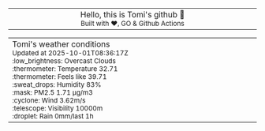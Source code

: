 
<div align="center">
<table>
<tbody>
<td align="center">
<img width="2000" height="0"><br>
Hello, this is Tomi's github 👋<br>
<sup>Built with ❤️, GO & Github Actions</sup><br>
<img width="2000" height="0">
</td>
</tbody>
</table>
</div>
<table>
<tbody>
<td align="left">
<img width="2000" height="0"><br>
Tomi's weather conditions<br>
<sup>Updated at 2025-10-01T08:36:17Z</sup><br>
<sup>:low_brightness: Overcast Clouds</sup><br>
<sup>:thermometer: Temperature 32.71 </sup><br>
<sup>:thermometer: Feels like 39.71</sup><br>
<sup>:sweat_drops: Humidity 83%</sup><br>
<sup>:mask: PM2.5 1.71 μg/m3</sup><br>
<sup>:cyclone: Wind 3.62m/s </sup><br>
<sup>:telescope: Visibility 10000m </sup><br>
<sup>:droplet: Rain 0mm/last 1h </sup><br>
<img width="2000" height="0">
</td>
<td align="left">
<img width="2000" height="0"><br>
<br>
<img width="2000" height="0">
</td>
</tbody>
</table>
</div>
    